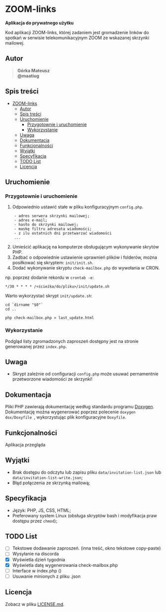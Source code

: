 # ZOOM-links

**Aplikacja do prywatnego użytku**

Kod aplikacji ZOOM-links, której zadaniem jest gromadzenie linków do spotkań w serwisie telekomunikacyjnym ZOOM ze wskazanej skrzynki mailowej.

<!-- [English README version](README.eng.md) -->

## Autor
>   **Górka Mateusz**\
>   **@maatiug**

## Spis treści
- [ZOOM-links](#zoom-links)
	- [Autor](#autor)
	- [Spis treści](#spis-treści)
	- [Uruchomienie](#uruchomienie)
		- [Przygotownie i uruchomienie](#przygotownie-i-uruchomienie)
		- [Wykorzystanie](#wykorzystanie)
	- [Uwaga](#uwaga)
	- [Dokumentacja](#dokumentacja)
	- [Funkcjonalności](#funkcjonalności)
	- [Wyjątki](#wyjątki)
	- [Specyfikacja](#specyfikacja)
	- [TODO List](#todo-list)
	- [Licencja](#licencja)

## Uruchomienie
### Przygotownie i uruchomienie
1. Odpowiednio ustawić stałe w pliku konfiguracyjnym `config.php`.
```
	- adres serwera skrzynki mailowej;
	- adres e-mail;
	- hasło do skrzynki mailowej;
	- maskę filtru adresata wiadomości;
	- z ilu ostatnich dni przetwarzać wiadomości
	...
```
2. Umieścić aplikację na komputerze obsługującym wykonywanie skrytów PHP.
3. Zadbać o odpowiednie ustawienie uprawnień plików i folderów, można posiłkować się skryptem: `init/init.sh`.
4. Dodać wykonywanie skryptu `check-mailbox.php` do wywołania w CRON.

np. poprzez dodanie rekordu w `crontab -e`:
```
*/30 * * * * /<ścieżka/do/pliku>/init/update.sh
```

Warto wykorzystać skrypt `init/update.sh`:
```
cd `dirname "$0"`
cd ..

php check-mailbox.php > last_update.html
```

### Wykorzystanie
Podgląd listy zgromadzonych zaproszeń dostępny jest na stronie generowanej przez `index.php`.

## Uwaga
- Skrypt zależnie od configuracji `config.php` może usuwać pernamentnie przetworzone wiadomości ze skrzynki!

## Dokumentacja
Pliki PHP zawierają dokumentację według standardu programu [Doxygen](http://doxygen.nl/).
Dokumentację można wygenerować poprzez polecenie `doxygen dox/Doxyfile `, wykorzystując plik konfiguracyjne `Doxyfile`.

## Funkcjonalności
Aplikacja przegląda

## Wyjątki
- Brak dostępu do odczytu lub zapisu pliku `data/invitation-list.json` lub `data/invitation-list-write.json`;
- Błąd połączenia ze skrzynką mailową;

## Specyfikacja
- Język: PHP, JS, CSS, HTML;
- Preferowany system Linux (obsługa skryptów bash i modyfikacja praw dostępu przez `chmod`);

## TODO List
- [ ] Tekstowe dodawanie zaproszeń. (inna treść, okno tekstowe copy-paste)
- [ ] Wysyłanie na discorda
- [x] Wyświetla dzień tygodnia
- [x] Wyświetla datę wygenerowania check-mailbox.php
- [ ] Interface w index.php ()
- [ ] Usuwanie minionych z pliku .json

## Licencja
Zobacz w pliku [LICENSE.md](LICENSE.md).
